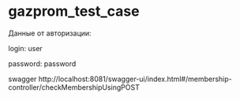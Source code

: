 # gazprom_test_case 

Данные от авторизации:

login: user

password: password


swagger http://localhost:8081/swagger-ui/index.html#/membership-controller/checkMembershipUsingPOST
